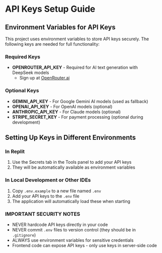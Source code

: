 # API Keys Setup Guide

## Environment Variables for API Keys

This project uses environment variables to store API keys securely. The following keys are needed for full functionality:

### Required Keys

- **OPENROUTER_API_KEY** - Required for AI text generation with DeepSeek models
  - Sign up at [OpenRouter.ai](https://openrouter.ai/)

### Optional Keys

- **GEMINI_API_KEY** - For Google Gemini AI models (used as fallback)
- **OPENAI_API_KEY** - For OpenAI models (optional)
- **ANTHROPIC_API_KEY** - For Claude models (optional)
- **STRIPE_SECRET_KEY** - For payment processing (optional during development)

## Setting Up Keys in Different Environments

### In Replit

1. Use the Secrets tab in the Tools panel to add your API keys
2. They will be automatically available as environment variables

### In Local Development or Other IDEs

1. Copy `.env.example` to a new file named `.env`
2. Add your API keys to the `.env` file
3. The application will automatically load these when starting

### IMPORTANT SECURITY NOTES

- NEVER hardcode API keys directly in your code
- NEVER commit `.env` files to version control (they should be in `.gitignore`)
- ALWAYS use environment variables for sensitive credentials
- Frontend code can expose API keys - only use keys in server-side code
